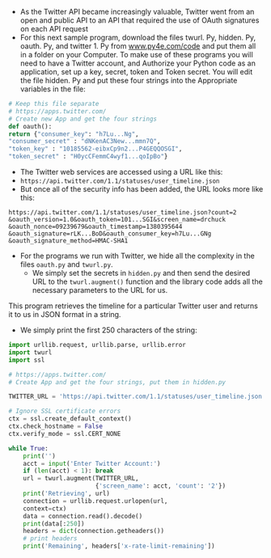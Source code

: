 - As the Twitter API became increasingly valuable, Twitter went from an open and public API to an API that required the use of OAuth signatures on each API request
- For this next sample program, download the files twurl. Py, hidden. Py, oauth. Py,
and twitter 1. Py from www.py4e.com/code and put them all in a folder on your
Computer.
To make use of these programs you will need to have a Twitter account, and
Authorize your Python code as an application, set up a key, secret, token and
Token secret. You will edit the file hidden. Py and put these four strings into the
Appropriate variables in the file:
```python
# Keep this file separate
# https://apps.twitter.com/
# Create new App and get the four strings
def oauth():
return {"consumer_key": "h7Lu...Ng",
"consumer_secret" : "dNKenAC3New...mmn7Q",
"token_key" : "10185562-eibxCp9n2...P4GEQQOSGI",
"token_secret" : "H0ycCFemmC4wyf1...qoIpBo"}
```
- The Twitter web services are accessed using a URL like this:
- `https://api.twitter.com/1.1/statuses/user_timeline.json`
- But once all of the security info has been added,  the URL looks more like this:
```
https://api.twitter.com/1.1/statuses/user_timeline.json?count=2
&oauth_version=1.0&oauth_token=101...SGI&screen_name=drchuck
&oauth_nonce=09239679&oauth_timestamp=1380395644
&oauth_signature=rLK...BoD&oauth_consumer_key=h7Lu...GNg
&oauth_signature_method=HMAC-SHA1
```

- For the programs we run with Twitter, we hide all the complexity in the files `oauth.py` and `twurl.py`.
	- We simply set the secrets in `hidden.py` and then send the desired URL to the `twurl.augment()` function and the library code adds all the necessary parameters to the URL for us.

This program retrieves the timeline for a particular Twitter user and returns it to us in JSON format in a string.
- We simply print the first 250 characters of the string:
```python
import urllib.request, urllib.parse, urllib.error
import twurl
import ssl

# https://apps.twitter.com/
# Create App and get the four strings, put them in hidden.py

TWITTER_URL = 'https://api.twitter.com/1.1/statuses/user_timeline.json'

# Ignore SSL certificate errors
ctx = ssl.create_default_context()
ctx.check_hostname = False
ctx.verify_mode = ssl.CERT_NONE

while True:
    print('')
    acct = input('Enter Twitter Account:')
    if (len(acct) < 1): break
    url = twurl.augment(TWITTER_URL,
                        {'screen_name': acct, 'count': '2'})
    print('Retrieving', url)
    connection = urllib.request.urlopen(url, 
    context=ctx)
    data = connection.read().decode()
    print(data[:250])
    headers = dict(connection.getheaders())
    # print headers
    print('Remaining', headers['x-rate-limit-remaining'])
```